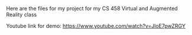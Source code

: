 Here are the files for my project for my CS 458 Virtual and Augmented Reality class

Youtube link for demo: https://www.youtube.com/watch?v=JloE7pwZRGY
